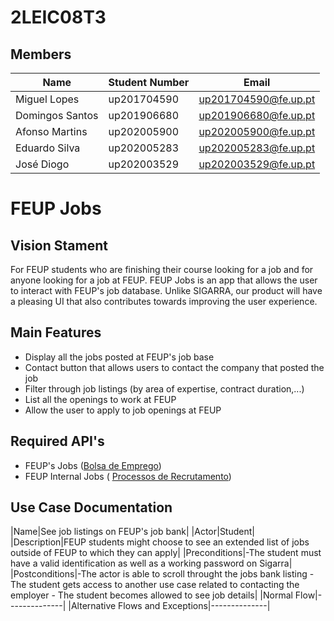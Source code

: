 # 2LEIC08T3

## Members

|Name|Student Number| Email|
|----|--------------| -----|
|Miguel Lopes| up201704590| up201704590@fe.up.pt|
|Domingos Santos| up201906680| up201906680@fe.up.pt|
|Afonso Martins| up202005900| up202005900@fe.up.pt|
|Eduardo Silva| up202005283| up202005283@fe.up.pt|
|José Diogo| up202003529| up202003529@fe.up.pt|

# FEUP Jobs

## Vision Stament

For FEUP students who are finishing their course looking for a job and for anyone looking for a job at FEUP. FEUP Jobs is an app that allows the user to interact with FEUP's job database. Unlike SIGARRA, our product will have a pleasing UI that also contributes towards improving the user experience.

## Main Features
 - Display all the jobs posted at FEUP's job base
 - Contact button that allows users to contact the company that posted the job
 - Filter through job listings (by area of expertise, contract duration,...)
 - List all the openings to work at FEUP
 - Allow the user to apply to job openings at FEUP

## Required API's
- FEUP's Jobs ([Bolsa de Emprego](https://sigarra.up.pt/feup/pt/WEB_BASE.GERA_PAGINA?P_pagina=19498))
- FEUP Internal Jobs ( [Processos de Recrutamento](https://sigarra.up.pt/feup/pt/cnt_cand_geral.concursos_list))

## Use Case Documentation

|Name|See job listings on FEUP's job bank|
|Actor|Student|
|Description|FEUP students might choose to see an extended list of jobs outside of FEUP to which they can apply|
|Preconditions|-The student must have a valid identification as well as a working password on Sigarra|
|Postconditions|-The actor is able to scroll throught the jobs bank listing -The student gets access to another use case related to contacting the employer - The student becomes allowed to see job details|
|Normal Flow|--------------|
|Alternative Flows and Exceptions|--------------|
